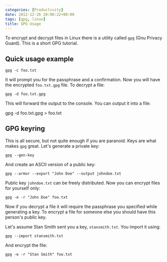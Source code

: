 ```yaml
---
categories: [Productivity]
date: 2012-12-26 20:00:22+00:00
tags: [gpg, linux]
title: GPG Usage
---
```


To encrypt and decrypt files in Linux there is a utility called `gpg` (Gnu
Privacy Guard). This is a short GPG tutorial.

## Quick usage example

    gpg -c foo.txt

It will prompt you for the passphrase and a confirmation. Now you will have the
encrypted `foo.txt.gpg` file. To decrypt a file:

    gpg -d foo.txt.gpg

This will forward the output to the console. You can output it into a file:

gpg -d foo.txt.gpg > foo.txt

## GPG keyring

This is all secure, but not quite enough if you are paranoid. Keys are what
makes `gpg` great. Let's generate a private key:

    gpg --gen-key

And create an ASCII version of a public key:

    gpg --armor --export "John Doe" --output johndoe.txt

Public key `johndoe.txt` can be freely distributed. Now you can encrypt files
for yourself only:

    gpg -e -r "John Doe" foo.txt

Now if you decrypt a file it will require the passphrase you specified while
generating a key. To encrypt a file for someone else you should have this
person's public key.

Let's assume Stan Smith sent you a key, `stansmith.txt`. You import it using:

    gpg --import stansmith.txt

And encrypt the file:

    gpg -e -r "Stan Smith" foo.txt

